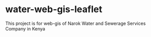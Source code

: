 # water-web-gis-leaflet
This project is for web-gis of Narok Water and Sewerage Services Company in Kenya
